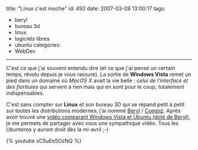 title: "Linux c'est moche"
id: 492
date: 2007-03-08 13:00:17
tags:
- beryl
- bureau 3d
- linux
- logiciels libres
- ubuntu
categories:
- WebDev
---

C'est ce que j'ai souvent entendu dire (et ce que j'ai pensé un certain temps, révolu depuis je vous rassure). La sortie de **Windows Vista** remet un pied dans un domaine où _MacOS X_ avait la vie belle : _celui de l'interface et des fioritures_ qui servent à rien mais qui en sont pour le coup, totalement indispensables.

<!-- more -->

C'est sans compter sur **Linux** et son bureau 3D qui se répand petit à petit sur toutes les distributions modernes, j'ai nommé [Beryl](http://fr.wikipedia.org/wiki/Beryl_%28informatique%29) / [Compiz](http://fr.wikipedia.org/wiki/Compiz). Après avoir trouvé une [vidéo comparant Windows Vista et Ubuntu (doté de Beryl)](http://www.mumblyworld.info/index.php?2007/03/07/107-windows-vista-aero-vs-ubuntu-beryl), je me permets de partager avec vous une sympathique vidéo. Tous les Ubunteros y auront droit dès la mi-avril ;-)

{% youtube xC5uEe5OzNQ %}